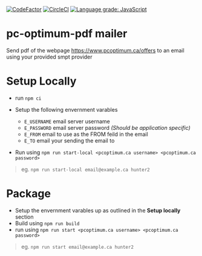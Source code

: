[![CodeFactor](https://www.codefactor.io/repository/github/aagavin/pc-optimum/badge)](https://www.codefactor.io/repository/github/aagavin/pc-optimum) [![CircleCI](https://circleci.com/gh/aagavin/pc-optimum/tree/master.svg?style=svg)](https://circleci.com/gh/aagavin/pc-optimum/tree/master)
[![Language grade: JavaScript](https://img.shields.io/lgtm/grade/javascript/g/aagavin/pc-optimum.svg?logo=lgtm&logoWidth=18)](https://lgtm.com/projects/g/aagavin/pc-optimum/context:javascript)

# pc-optimum-pdf mailer

Send pdf of the webpage https://www.pcoptimum.ca/offers to an email using your provided smpt provider

# Setup Locally

* run `npm ci`
* Setup the following envernment varables

    - `E_USERNAME` email server username
    - `E_PASSWORD` email server password _(Should be application specific)_
    - `E_FROM`     email to use as the FROM feild in the email
    - `E_TO`       email your sending the email to

* Run using
`npm run start-local <pcoptimum.ca username> <pcoptimum.ca password>`

> eg. `npm run start-local email@example.ca hunter2`

# Package

* Setup the envernment varables up as outlined in the **Setup locally** section
* Build using `npm run build`
* run using `npm run start <pcoptimum.ca username> <pcoptimum.ca password>`

> eg. `npm run start email@example.ca hunter2`
